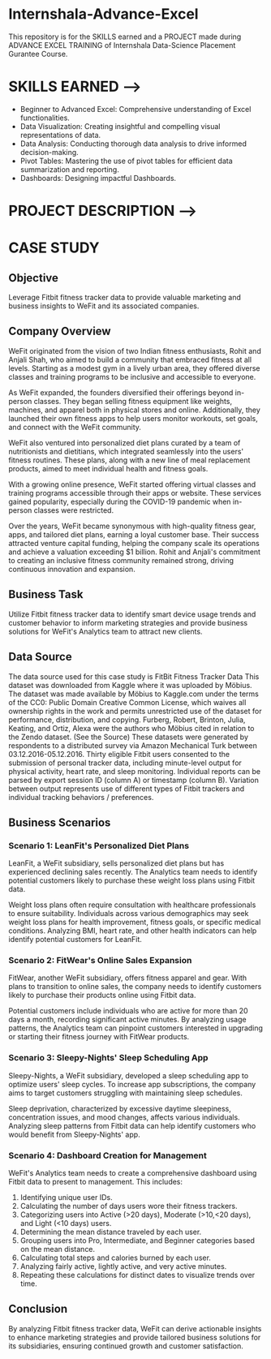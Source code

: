 # Internshala-Advance-Excel
This repository is for the SKILLS earned and a PROJECT made during ADVANCE EXCEL TRAINING of Internshala Data-Science Placement Gurantee Course.


# SKILLS EARNED -->


* Beginner to Advanced Excel: Comprehensive understanding of Excel functionalities.
* Data Visualization: Creating insightful and compelling visual representations of data.
* Data Analysis: Conducting thorough data analysis to drive informed decision-making.
* Pivot Tables: Mastering the use of pivot tables for efficient data summarization and reporting.
* Dashboards: Designing impactful Dashboards.


# PROJECT DESCRIPTION -->
# CASE STUDY

## Objective

Leverage Fitbit fitness tracker data to provide valuable marketing and business insights to WeFit and its associated companies.

## Company Overview

WeFit originated from the vision of two Indian fitness enthusiasts, Rohit and Anjali Shah, who aimed to build a community that embraced fitness at all levels. Starting as a modest gym in a lively urban area, they offered diverse classes and training programs to be inclusive and accessible to everyone.

As WeFit expanded, the founders diversified their offerings beyond in-person classes. They began selling fitness equipment like weights, machines, and apparel both in physical stores and online. Additionally, they launched their own fitness apps to help users monitor workouts, set goals, and connect with the WeFit community.

WeFit also ventured into personalized diet plans curated by a team of nutritionists and dietitians, which integrated seamlessly into the users' fitness routines. These plans, along with a new line of meal replacement products, aimed to meet individual health and fitness goals.

With a growing online presence, WeFit started offering virtual classes and training programs accessible through their apps or website. These services gained popularity, especially during the COVID-19 pandemic when in-person classes were restricted.

Over the years, WeFit became synonymous with high-quality fitness gear, apps, and tailored diet plans, earning a loyal customer base. Their success attracted venture capital funding, helping the company scale its operations and achieve a valuation exceeding $1 billion. Rohit and Anjali's commitment to creating an inclusive fitness community remained strong, driving continuous innovation and expansion.

## Business Task

Utilize Fitbit fitness tracker data to identify smart device usage trends and customer behavior to inform marketing strategies and provide business solutions for WeFit's Analytics team to attract new clients.

## Data Source

The data source used for this case study is FitBit Fitness Tracker Data This dataset was downloaded from Kaggle where it was uploaded by Möbius. The dataset was made available by Möbius to Kaggle.com under the terms of the CC0: Public Domain Creative Common License, which waives all ownership rights in the work and permits unrestricted use of the dataset for performance, distribution, and copying. Furberg, Robert, Brinton, Julia, Keating, and Ortiz, Alexa were the authors who Möbius cited in relation to the Zendo dataset. (See the Source) These datasets were generated by respondents to a distributed survey via Amazon Mechanical Turk between 03.12.2016-05.12.2016. Thirty eligible Fitbit users consented to the submission of personal tracker data, including minute-level output for physical activity, heart rate, and sleep monitoring. Individual reports can be parsed by export session ID (column A) or timestamp (column B). Variation between output represents use of different types of Fitbit trackers and individual tracking behaviors / preferences.

## Business Scenarios

### Scenario 1: LeanFit's Personalized Diet Plans

LeanFit, a WeFit subsidiary, sells personalized diet plans but has experienced declining sales recently. The Analytics team needs to identify potential customers likely to purchase these weight loss plans using Fitbit data.

Weight loss plans often require consultation with healthcare professionals to ensure suitability. Individuals across various demographics may seek weight loss plans for health improvement, fitness goals, or specific medical conditions. Analyzing BMI, heart rate, and other health indicators can help identify potential customers for LeanFit.

### Scenario 2: FitWear's Online Sales Expansion

FitWear, another WeFit subsidiary, offers fitness apparel and gear. With plans to transition to online sales, the company needs to identify customers likely to purchase their products online using Fitbit data.

Potential customers include individuals who are active for more than 20 days a month, recording significant active minutes. By analyzing usage patterns, the Analytics team can pinpoint customers interested in upgrading or starting their fitness journey with FitWear products.

### Scenario 3: Sleepy-Nights' Sleep Scheduling App

Sleepy-Nights, a WeFit subsidiary, developed a sleep scheduling app to optimize users' sleep cycles. To increase app subscriptions, the company aims to target customers struggling with maintaining sleep schedules.

Sleep deprivation, characterized by excessive daytime sleepiness, concentration issues, and mood changes, affects various individuals. Analyzing sleep patterns from Fitbit data can help identify customers who would benefit from Sleepy-Nights' app.

### Scenario 4: Dashboard Creation for Management

WeFit's Analytics team needs to create a comprehensive dashboard using Fitbit data to present to management. This includes:

1. Identifying unique user IDs.
2. Calculating the number of days users wore their fitness trackers.
3. Categorizing users into Active (>20 days), Moderate (>10,<20 days), and Light (<10 days) users.
4. Determining the mean distance traveled by each user.
5. Grouping users into Pro, Intermediate, and Beginner categories based on the mean distance.
6. Calculating total steps and calories burned by each user.
7. Analyzing fairly active, lightly active, and very active minutes.
8. Repeating these calculations for distinct dates to visualize trends over time.

## Conclusion

By analyzing Fitbit fitness tracker data, WeFit can derive actionable insights to enhance marketing strategies and provide tailored business solutions for its subsidiaries, ensuring continued growth and customer satisfaction.

